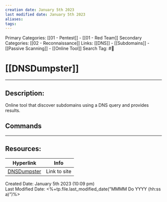 ```yaml
---
creation date: January 5th 2023
last modified date: January 5th 2023
aliases: 
tags:
---
```


Primary Categories: [[01 - Pentest]] - [[01 - Red Team]]
Secondary Categories:  [[02 - Reconnaissance]]
Links: [[DNS]] - [[Subdomains]] - [[Passive Scanning]] - [[Online Tool]]
Search Tag: #🧰  

# [[DNSDumpster]]  
___

## Description:
Online tool that discover subdomains using a DNS query and provides results.


## Commands



___

## Resources:

| Hyperlink | Info |
| --------- | ---- |
| [DNSDumpster](https://dnsdumpster.com/)          | Link to site     |


Created Date: January 5th 2023 (10:09 pm)  
Last Modified Date: <%+tp.file.last_modified_date("MMMM Do YYYY (hh:ss a)")%>
